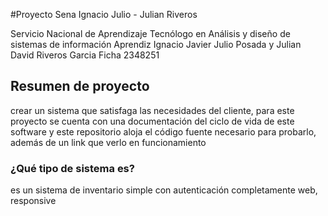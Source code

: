 #Proyecto Sena Ignacio Julio - Julian Riveros

Servicio Nacional de Aprendizaje
Tecnólogo en Análisis y diseño de sistemas de información
Aprendiz Ignacio Javier Julio Posada y Julian David Riveros Garcia
Ficha 2348251

## Resumen de proyecto
crear un sistema que satisfaga las necesidades del cliente, para este proyecto se cuenta con una documentación del ciclo de vida de este software y este repositorio aloja el código fuente necesario para probarlo, además de un link que verlo en funcionamiento

### ¿Qué tipo de sistema es?
es un sistema de inventario simple con autenticación completamente web, responsive
